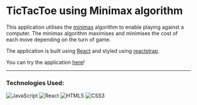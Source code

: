 # TicTacToe using Minimax algorithm

This application utilises the [minimax](https://en.wikipedia.org/wiki/Minimax) algorithm to enable playing against a computer. The minimax algorithm maximises and minimises the cost of each move depending on the turn of game.

The application is built using [React](https://reactjs.org/) and styled using [reactstrap](https://reactstrap.github.io/?path=/story/home-installation--page).

You can try the application [here](https://codingteerex.github.io/tictactoe/)!

---

### Technologies Used:
![JavaScript](https://img.shields.io/badge/JavaScript-F7DF1E?style=for-the-badge&logo=javascript&logoColor=black)
![React](https://img.shields.io/badge/React-20232A?style=for-the-badge&logo=react&logoColor=61DAFB)
![HTML5](https://img.shields.io/badge/html5-%23E34F26.svg?style=for-the-badge&logo=html5&logoColor=white)
![CSS3](https://img.shields.io/badge/css3-%231572B6.svg?style=for-the-badge&logo=css3&logoColor=white)
